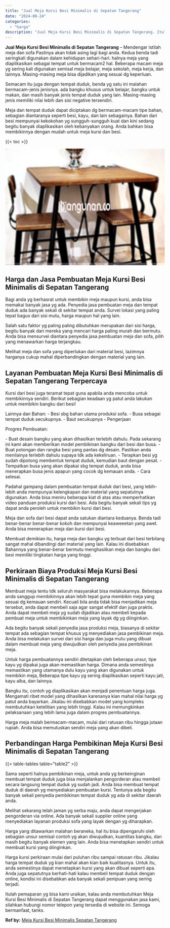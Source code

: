 ```yaml
---
title: "Jual Meja Kursi Besi Minimalis di Sepatan Tangerang"
date: "2024-08-24"
categories: 
  - "harga"
description: "Jual Meja Kursi Besi Minimalis di Sepatan Tangerang. Itulah pemaparan yg bisa kami uraikan, kalau anda membutuhkan Meja Kursi Besi Minimalis di Sepatan Tange..."
---
```


**Jual Meja Kursi Besi Minimalis di Sepatan Tangerang** – Mendengar istilah meja dan sofa Pastinya akan tidak asing lagi bagi anda. Kedua benda tadi seringkali digunakan dalam kehidupan sehari-hari. halnya meja yang diaplikasikan sebagai tempat untuk bermacam2 hal. Beberapa macam meja yg sering kali digunakan semisal meja belajar, meja sekolah, meja kerja, dan lainnya. Masing-masing meja bisa dijadikan yang sesuai dg keperluan.

Semacam itu juga dengan tempat duduk, benda yg satu ini malahan bermacam-jenis jenisnya. ada bangku khusus untuk belajar, bangku untuk makan, dan masih banyak jenis tempat duduk yang lain. Masing-masing jenis memiliki nilai lebih dan sisi negative tersendiri.

Meja dan tempat duduk dapat diciptakan dg bermacam-macam tipe bahan, sebagian diantaranya seperti besi, kayu, dan lain sebagainya. Bahan dari besi mempunyai kekokohan yg sungguh-sungguh kuat dan kini sedang begitu banyak diaplikasikan oleh kebanyakan orang. Anda bahkan bisa membikinnya dengan mudah untuk meja kursi dan besi.

{{< toc >}}

![Jual Meja Kursi Besi Minimalis di Sepatan Tangerang](/images/jual-meja-besi-murah07.png)

## Harga dan Jasa Pembuatan Meja Kursi Besi Minimalis di Sepatan Tangerang

Bagi anda yg berhasrat untuk membikin meja maupun kursi, anda bisa memakai banyak jasa yg ada. Penyedia jasa pembuatan meja dan tempat duduk ada banyak sekali di sekitar tempat anda. Survei lokasi yang paling tepat bagus dari sisi mutu, harga maupun hal yang lain.

Salah satu faktor yg paling paling dibutuhkan merupakan dari sisi harga, begitu banyak dari mereka yang mencari harga paling murah dan bermutu. Anda bisa mensurvei diantara penyedia jasa pembuatan meja dan sofa, pilih yang menawarkan harga terjangkau.

Melihat meja dan sofa yang diperlukan dari material besi, lazimnya harganya cukup mahal diperbandingkan dengan material yang lain.

## Layanan Pembuatan Meja Kursi Besi Minimalis di Sepatan Tangerang Terpercaya

Kursi dari besi juga teramat tepat guna apabila anda mencoba untuk membikinnya sendiri. Berikut sebagian keadaan yg patut anda lakukan untuk membikin bangku dari besi!

Lainnya dan Bahan: - Besi sbg bahan utama produksi sofa. - Busa sebagai tempat duduk secukupnya. - Baut secukupnya - Pengerjaan

Progres Pembuatan:

\- Buat desain bangku yang akan dihasilkan terlebih dahulu. Pada sekarang ini kami akan memberikan model pembikinan bangku dari besi dan busa. - Buat potongan dan rangka besi yang pantas dg desain. Pastikan anda menilainya terlebih dahulu supaya tdk ada kekeliruan. - Terapkan besi yg sudah dipotong membentuk tempat duduk, kemudian baut dengan pesat. - Tempatkan busa yang akan dipakai sbg tempat duduk, anda bisa menerapkan busa jenis apapun yang cocok dg kemauan anda. - Cara selesai.

Padahal gampang dalam pembuatan tempat duduk dari besi, yang lebih-lebih anda mempunyai kelengkapan dan material yang sepatutnya digunakan. Anda bisa meniru beberapa kiat di atas atau memperhatikan video panduan produksi kursi dari besi. Ada begitu banyak sekali tips yg dapat anda peroleh untuk membikin kursi dari besi.

Meja dan sofa dari besi dapat anda satukan diantara keduanya. Benda tadi benar-benar benar-benar kokoh dan mempunyai keaweeetan yang awet. Anda bisa menerapkan meja dan kursi dari besi.

Membuat demikian itu, harga meja dan bangku yg terbuat dari besi terbilang sangat mahal dibandingi dari material yang lain. Kalau ini disebabkan Bahannya yang benar-benar bermutu menghasilkan meja dan bangku dari besi memiliki tingkatan harga yang tinggi.

## Perkiraan Biaya Produksi Meja Kursi Besi Minimalis di Sepatan Tangerang

Membuat meja tentu tdk seluruh masyarakat bisa melakukannya. Beberapa anda sanggup membikinnya akan lebih tepat guna membikin meja yang sesuai dg kemauan sendiri. Kecuali bila anda tidak bisa menjadikan meja tersebut, anda dapat membeli saja agar sangat efektif dan juga praktis. Anda dapat membeli meja yg sudah dijadikan atau membeli kepada pembuat meja untuk membikinkan meja yang layak dg yg diinginkan.

Ada begitu banyak sekali penyedia jasa produksi meja, biasanya di sekitar tempat ada sebagian tempat khusus yg menyediakan jasa pembikinan meja. Anda bisa melakukan survei dari sisi harga dan juga mutu yang dibuat dalam membuat meja yang diwujudkan oleh penyedia jasa pembikinan meja.

Untuk harga pembuatannya sendiri ditetapkan oleh beberapa unsur, tipe kayu yg dipakai juga akan memastikan harga. Dimana anda semestinya memastikan yang utamanya dulu kayu yang akan digunakan untuk membikin meja, Beberapa tipe kayu yg sering diaplikasikan seperti kayu jati, kayu alba, dan lainnya.

Bangku itu, contoh yg diaplikasikan akan menjadi penentuan harga juga. Mengamati ribet model yang dihasilkan karenanya kian mahal nilai harga yg patut anda bayarkan. Jikalau ini disebabkan model yang kompleks membutuhkan ketelitian yang lebih tinggi. Kalau ini memungkinkan pelaksanaan yang lebih lama juga dalam progres pembuatannya.

Harga meja malah bermacam-macam, mulai dari ratusan ribu hingga jutaan rupiah. Anda bisa memutuskan sendiri meja yang akan dibeli.

## Perbandingan Harga Pembikinan Meja Kursi Besi Minimalis di Sepatan Tangerang

{{< table-tables table="table2" >}}

Sama seperti halnya pembikinan meja, untuk anda yg berkeinginan membuat tempat duduk juga bisa menjalankan pengorderan atau membeli secara langsung tempat duduk yg sudah jadi. Anda bisa membuat tempat duduk di daerah yg menyediakan pembuatan kursi. Tentunya ada begitu banyak sekali penyedia pembikinan tempat duduk yg ada di sekitar daerah anda.

Melihat sekarang telah jaman yg serba maju, anda dapat mengerjakan pengorderan via online. Ada banyak sekali supplier online yang menyediakan layanan produksi sofa yang layak dengan yg diharapkan.

Harga yang ditawarkan malahan beraneka, hal itu bisa dipengaruhi oleh sebagian unsur semisal contoh yg akan diwujudkan, kuantitas bangku, dan masih begitu banyak elemen yang lain. Anda bisa menetapkan sendiri untuk membuat kursi yang diinginkan.

Harga kursi perkiraan mulai dari puluhan ribu sampai ratusan ribu. Jikalau harga tempat duduk yg kian mahal akan kian baik kualitasnya. Untuk itu, anda semestinya dapat menetapkan kursi yang akan dibuat seperti apa. Anda juga sepatutnya berhati-hati kalau membeli tempat duduk dengan online, kondisi ini disebabkan ada banyak sekali penipuan yang sering terjadi.

Itulah pemaparan yg bisa kami uraikan, kalau anda membutuhkan Meja Kursi Besi Minimalis di Sepatan Tangerang dapat menggunakan jasa kami, silahkan hubungi nomor telepon yang tersedia di website ini. Semoga bermanfaat, tanks.

**Ref by:** [Meja Kursi Besi Minimalis Sepatan Tangerang](https://id.wikipedia.org/wiki/Meja)
